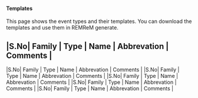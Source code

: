<div id="header_wrap" class="outer">

#### Templates 
This page shows the event types and their templates.
You can download the templates and use them in REMReM generate.

|S.No| Family | Type | Name | Abbrevation | Comments |
-----------------------------------------------------
|S.No| Family | Type | Name | Abbrevation | Comments |
|S.No| Family | Type | Name | Abbrevation | Comments |
|S.No| Family | Type | Name | Abbrevation | Comments |
|S.No| Family | Type | Name | Abbrevation | Comments |
|S.No| Family | Type | Name | Abbrevation | Comments |

</div>